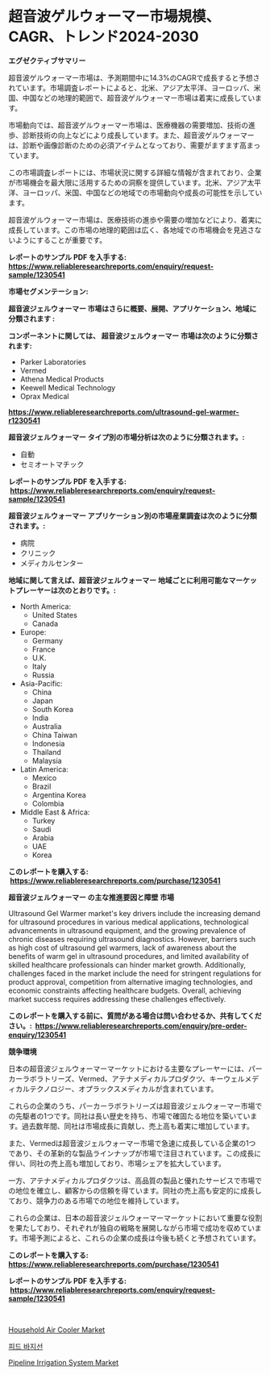 <p><h1>超音波ゲルウォーマー市場規模、CAGR、トレンド2024-2030</h1></p><p><strong>エグゼクティブサマリー</strong></p>
<p><p>超音波ゲルウォーマー市場は、予測期間中に14.3%のCAGRで成長すると予想されています。市場調査レポートによると、北米、アジア太平洋、ヨーロッパ、米国、中国などの地理的範囲で、超音波ゲルウォーマー市場は着実に成長しています。</p><p>市場動向では、超音波ゲルウォーマー市場は、医療機器の需要増加、技術の進歩、診断技術の向上などにより成長しています。また、超音波ゲルウォーマーは、診断や画像診断のための必須アイテムとなっており、需要がますます高まっています。</p><p>この市場調査レポートには、市場状況に関する詳細な情報が含まれており、企業が市場機会を最大限に活用するための洞察を提供しています。北米、アジア太平洋、ヨーロッパ、米国、中国などの地域での市場動向や成長の可能性を示しています。</p><p>超音波ゲルウォーマー市場は、医療技術の進歩や需要の増加などにより、着実に成長しています。この市場の地理的範囲は広く、各地域での市場機会を見逃さないようにすることが重要です。</p></p>
<p><strong>レポートのサンプル PDF を入手する: <a href="https://www.reliableresearchreports.com/enquiry/request-sample/1230541">https://www.reliableresearchreports.com/enquiry/request-sample/1230541</a></strong></p>
<p><strong>市場セグメンテーション:</strong></p>
<p><strong> 超音波ジェルウォーマー 市場はさらに概要、展開、アプリケーション、地域に分類されます :</strong></p>
<p><strong>コンポーネントに関しては、 超音波ジェルウォーマー 市場は次のように分類されます: &nbsp;</strong></p>
<p><ul><li>Parker Laboratories</li><li>Vermed</li><li>Athena Medical Products</li><li>Keewell Medical Technology</li><li>Oprax Medical</li></ul></p>
<p><strong><a href="https://www.reliableresearchreports.com/ultrasound-gel-warmer-r1230541">https://www.reliableresearchreports.com/ultrasound-gel-warmer-r1230541</a></strong></p>
<p><strong> 超音波ジェルウォーマー タイプ別の市場分析は次のように分類されます。:</strong></p>
<p><ul><li>自動</li><li>セミオートマチック</li></ul></p>
<p><strong>レポートのサンプル PDF を入手する: &nbsp;<a href="https://www.reliableresearchreports.com/enquiry/request-sample/1230541">https://www.reliableresearchreports.com/enquiry/request-sample/1230541</a></strong></p>
<p><strong> 超音波ジェルウォーマー アプリケーション別の市場産業調査は次のように分類されます。:</strong></p>
<p><ul><li>病院</li><li>クリニック</li><li>メディカルセンター</li></ul></p>
<p><strong>地域に関して言えば、超音波ジェルウォーマー 地域ごとに利用可能なマーケットプレーヤーは次のとおりです。:</strong></p>
<p><ul>
    <li>
        North America:
        <ul>
            <li>United States</li>
            <li>Canada</li>
        </ul>
    </li>
    <li>
        Europe:
        <ul>
            <li>Germany</li>
            <li>France</li>
            <li>U.K.</li>
            <li>Italy</li>
            <li>Russia</li>
        </ul>
    </li>
    <li>
        Asia-Pacific:
        <ul>
            <li>China</li>
            <li>Japan</li>
            <li>South Korea</li>
            <li>India</li>
            <li>Australia</li>
            <li>China Taiwan</li>
            <li>Indonesia</li>
            <li>Thailand</li>
            <li>Malaysia</li>
        </ul>
    </li>
    <li>
        Latin America:
        <ul>
            <li>Mexico</li>
            <li>Brazil</li>
            <li>Argentina Korea</li>
            <li>Colombia</li>
        </ul>
    </li>
    <li>
        Middle East & Africa:
        <ul>
            <li>Turkey</li>
            <li>Saudi</li>
            <li>Arabia</li>
            <li>UAE</li>
            <li>Korea</li>
        </ul>
    </li>
    </ul></p>
<p><strong>このレポートを購入する: &nbsp;<a href="https://www.reliableresearchreports.com/purchase/1230541">https://www.reliableresearchreports.com/purchase/1230541</a></strong></p>
<p><strong>超音波ジェルウォーマー の主な推進要因と障壁 市場</strong></p>
<p><p>Ultrasound Gel Warmer market's key drivers include the increasing demand for ultrasound procedures in various medical applications, technological advancements in ultrasound equipment, and the growing prevalence of chronic diseases requiring ultrasound diagnostics. However, barriers such as high cost of ultrasound gel warmers, lack of awareness about the benefits of warm gel in ultrasound procedures, and limited availability of skilled healthcare professionals can hinder market growth. Additionally, challenges faced in the market include the need for stringent regulations for product approval, competition from alternative imaging technologies, and economic constraints affecting healthcare budgets. Overall, achieving market success requires addressing these challenges effectively.</p></p>
<p><strong>このレポートを購入する前に、質問がある場合は問い合わせるか、共有してください。:&nbsp; <a href="https://www.reliableresearchreports.com/enquiry/pre-order-enquiry/1230541">https://www.reliableresearchreports.com/enquiry/pre-order-enquiry/1230541</a></strong></p>
<p><strong>競争環境</strong></p>
<p><p>日本の超音波ジェルウォーマーマーケットにおける主要なプレーヤーには、パーカーラボラトリーズ、Vermed、アテナメディカルプロダクツ、キーウェルメディカルテクノロジー、オプラックスメディカルが含まれています。</p><p>これらの企業のうち、パーカーラボラトリーズは超音波ジェルウォーマー市場での先駆者の1つです。同社は長い歴史を持ち、市場で確固たる地位を築いています。過去数年間、同社は市場成長に貢献し、売上高も着実に増加しています。</p><p>また、Vermedは超音波ジェルウォーマー市場で急速に成長している企業の1つであり、その革新的な製品ラインナップが市場で注目されています。この成長に伴い、同社の売上高も増加しており、市場シェアを拡大しています。</p><p>一方、アテナメディカルプロダクツは、高品質の製品と優れたサービスで市場での地位を確立し、顧客からの信頼を得ています。同社の売上高も安定的に成長しており、競争力のある市場での地位を維持しています。</p><p>これらの企業は、日本の超音波ジェルウォーマーマーケットにおいて重要な役割を果たしており、それぞれが独自の戦略を展開しながら市場で成功を収めています。市場予測によると、これらの企業の成長は今後も続くと予想されています。</p></p>
<p><strong>このレポートを購入する: &nbsp; <a href="https://www.reliableresearchreports.com/purchase/1230541">https://www.reliableresearchreports.com/purchase/1230541</a></strong></p>
<p><strong>レポートのサンプル PDF を入手する: &nbsp;<a href="https://www.reliableresearchreports.com/enquiry/request-sample/1230541">https://www.reliableresearchreports.com/enquiry/request-sample/1230541</a></strong><strong></strong></p>
<p>&nbsp;</p>
<p><p><a href="https://github.com/dx0328/Market-Research-Report-List-2/blob/main/household-air-cooler-market.md">Household Air Cooler Market</a></p><p><a href="https://github.com/fernandotryO5lson96765/Market-Research-Report-List-1/blob/main/624871728713.md">피드 바지선</a></p><p><a href="https://github.com/Glendatilghmankmgz0rbhwpy/Market-Research-Report-List-2/blob/main/pipeline-irrigation-system-market.md">Pipeline Irrigation System Market</a></p></p>